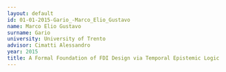 ```yaml
---
layout: default 
id: 01-01-2015-Gario_-Marco_Elio_Gustavo
name: Marco Elio Gustavo
surname: Gario 
university: University of Trento
advisor: Cimatti Alessandro
year: 2015
title: A Formal Foundation of FDI Design via Temporal Epistemic Logic
---
```


